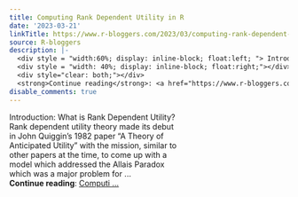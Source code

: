 ```yaml
---
title: Computing Rank Dependent Utility in R
date: '2023-03-21'
linkTitle: https://www.r-bloggers.com/2023/03/computing-rank-dependent-utility-in-r/
source: R-bloggers
description: |-
  <div style = "width:60%; display: inline-block; float:left; "> Introduction: What is Rank Dependent Utility? Rank dependent utility theory made its debut in John Quiggin’s 1982 paper “A Theory of Anticipated Utility” with the mission, similar to other papers at the time, to come up with a model which addressed the Allais Paradox which was a major problem for ...</div>
  <div style = "width: 40%; display: inline-block; float:right;"></div>
  <div style="clear: both;"></div>
  <strong>Continue reading</strong>: <a href="https://www.r-bloggers.com/2023/03/computing-rank-dependent-utility-in-r/">Computi ...
disable_comments: true
---
```

<div style = "width:60%; display: inline-block; float:left; "> Introduction: What is Rank Dependent Utility? Rank dependent utility theory made its debut in John Quiggin’s 1982 paper “A Theory of Anticipated Utility” with the mission, similar to other papers at the time, to come up with a model which addressed the Allais Paradox which was a major problem for ...</div>
<div style = "width: 40%; display: inline-block; float:right;"></div>
<div style="clear: both;"></div>
<strong>Continue reading</strong>: <a href="https://www.r-bloggers.com/2023/03/computing-rank-dependent-utility-in-r/">Computi ...